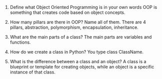 1. Define what Object Oriented Programming is in your own words
OOP is something that creates code based on object concepts.

2. How many pillars are there in OOP? Name all of them.
There are 4 pillars, abstraction, polymorphism, encapsulation, inheritance.

3. What are the main parts of a class?
The main parts are variables and functions.

4. How do we create a class in Python?
You type class ClassName.

5. What is the difference between a class and an object?
A class is a blueprint or template for creating objects, while an object is a specific instance of that class.